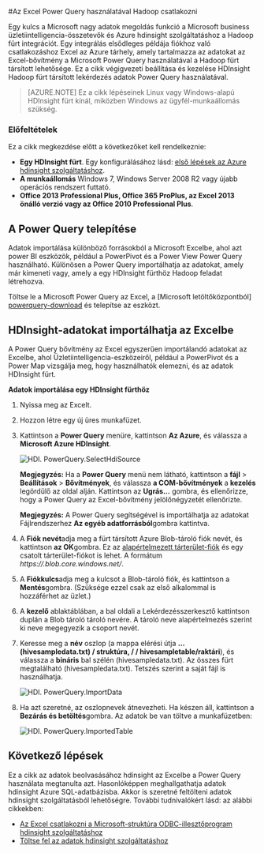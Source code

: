 <properties
    pageTitle="Az Excel csatlakoztatása a Power Query Hadoop |} Microsoft Azure"
    description="Megtudhatja, hogy miként kihasználhatja az üzletiintelligencia-összetevői, és az Excel Power Query segítségével a HDInsight Hadoop tárolt access-adatok."
    services="hdinsight"
    documentationCenter=""
    tags="azure-portal"
    authors="mumian"
    manager="jhubbard"
    editor="cgronlun"/>

<tags
    ms.service="hdinsight"
    ms.workload="big-data"
    ms.tgt_pltfrm="na"
    ms.devlang="na"
    ms.topic="article"
    ms.date="10/19/2016"
    ms.author="jgao"/>


#<a name="connect-excel-to-hadoop-by-using-power-query"></a>Az Excel Power Query használatával Hadoop csatlakozni

Egy kulcs a Microsoft nagy adatok megoldás funkció a Microsoft business üzletiintelligencia-összetevők és Azure hdinsight szolgáltatáshoz a Hadoop fürt integrációt. Egy integrálás elsődleges példája fiókhoz való csatlakozáshoz Excel az Azure tárhely, amely tartalmazza az adatokat az Excel-bővítmény a Microsoft Power Query használatával a Hadoop fürt társított lehetősége. Ez a cikk végigvezeti beállítása és kezelése HDInsight Hadoop fürt társított lekérdezés adatok Power Query használatával.

> [AZURE.NOTE] Ez a cikk lépéseinek Linux vagy Windows-alapú HDInsight fürt kínál, miközben Windows az ügyfél-munkaállomás szükség.

### <a name="prerequisites"></a>Előfeltételek

Ez a cikk megkezdése előtt a következőket kell rendelkeznie:

- **Egy HDInsight fürt**. Egy konfigurálásához lásd: [első lépések az Azure hdinsight szolgáltatáshoz][hdinsight-get-started].
- **A munkaállomás** Windows 7, Windows Server 2008 R2 vagy újabb operációs rendszert futtató.
- **Office 2013 Professional Plus, Office 365 ProPlus, az Excel 2013 önálló verzió vagy az Office 2010 Professional Plus**.


## <a name="install-power-query"></a>A Power Query telepítése

Adatok importálása különböző forrásokból a Microsoft Excelbe, ahol azt power BI eszközök, például a PowerPivot és a Power View Power Query használható. Különösen a Power Query importálhatja az adatokat, amely már kimeneti vagy, amely a egy HDInsight fürthöz Hadoop feladat létrehozva.

Töltse le a Microsoft Power Query az Excel, a [Microsoft letöltőközpontból] [ powerquery-download] és telepítse az eszközt.

## <a name="import-hdinsight-data-into-excel"></a>HDInsight-adatokat importálhatja az Excelbe

A Power Query bővítmény az Excel egyszerűen importálandó adatokat az Excelbe, ahol Üzletiintelligencia-eszközeiről, például a PowerPivot és a Power Map vizsgálja meg, hogy használhatók elemezni, és az adatok HDInsight fürt.

**Adatok importálása egy HDInsight fürthöz**

1. Nyissa meg az Excelt.

2. Hozzon létre egy új üres munkafüzet.

3. Kattintson a **Power Query** menüre, kattintson **Az Azure**, és válassza a **Microsoft Azure HDInsight**.

    ![HDI. PowerQuery.SelectHdiSource][image-hdi-powerquery-hdi-source]

    **Megjegyzés:** Ha a **Power Query** menü nem látható, kattintson a **fájl** > **Beállítások** > **Bővítmények**, és válassza **a COM-bővítmények** a **kezelés** legördülő az oldal alján. Kattintson az **Ugrás...** gombra, és ellenőrizze, hogy a Power Query az Excel-bővítmény jelölőnégyzetét ellenőrizte.

    **Megjegyzés:** A Power Query segítségével is importálhatja az adatokat Fájlrendszerhez **Az egyéb adatforrásból**gombra kattintva.

3. A **Fiók nevét**adja meg a fürt társított Azure Blob-tároló fiók nevét, és kattintson **az OK**gombra. Ez az [alapértelmezett tárterület-fiók](hdinsight-administer-use-management-portal.md#find-the-default-storage-account) és egy csatolt tárterület-fiókot is lehet.  A formátum *https://<StorageAccountName>.blob.core.windows.net/*.

4. A **Fiókkulcs**adja meg a kulcsot a Blob-tároló fiók, és kattintson a **Mentés**gombra. (Szüksége ezzel csak az első alkalommal is hozzáférhet az üzlet.)

5. A **kezelő** ablaktáblában, a bal oldali a Lekérdezésszerkesztő kattintson duplán a Blob tároló tároló nevére. A tároló neve alapértelmezés szerint ki neve megegyezik a csoport nevét.

6. Keresse meg a **név** oszlop (a mappa elérési útja **… **(hivesampledata.txt)** / struktúra, / / hivesampletable/raktári**), és válassza a **bináris** bal szélén (hivesampledata.txt). Az összes fürt megtalálható (hivesampledata.txt). Tetszés szerint a saját fájl is használhatja.

    ![HDI. PowerQuery.ImportData][image-hdi-powerquery-importdata]

7. Ha azt szeretné, az oszlopnevek átnevezheti. Ha készen áll, kattintson a **Bezárás és betöltés**gombra.  Az adatok be van töltve a munkafüzetben:

    ![HDI. PowerQuery.ImportedTable][image-hdi-powerquery-imported-table]

## <a name="next-steps"></a>Következő lépések

Ez a cikk az adatok beolvasásához hdinsight az Excelbe a Power Query használata megtanulta azt. Hasonlóképpen meghallgathatja adatok hdinsight Azure SQL-adatbázisba. Akkor is szeretné feltölteni adatok hdinsight szolgáltatásból lehetőségre. További tudnivalókért lásd: az alábbi cikkekben:

* [Az Excel csatlakozni a Microsoft-struktúra ODBC-illesztőprogram hdinsight szolgáltatáshoz][hdinsight-ODBC]
* [Töltse fel az adatok hdinsight szolgáltatáshoz][hdinsight-upload-data]

[hdinsight-ODBC]: hdinsight-connect-excel-hive-odbc-driver.md
[hdinsight-get-started]: hdinsight-hadoop-linux-tutorial-get-started.md
[hdinsight-upload-data]: hdinsight-upload-data.md

[image-hdi-powerquery-hdi-source]: ./media/hdinsight-connect-excel-power-query/HDI.PowerQuery.SelectHdiSource.png
[image-hdi-powerquery-importdata]: ./media/hdinsight-connect-excel-power-query/HDI.PowerQuery.ImportData.png
[image-hdi-powerquery-imported-table]: ./media/hdinsight-connect-excel-power-query/HDI.PowerQuery.ImportedTable.PNG

[powerquery-download]: http://go.microsoft.com/fwlink/?LinkID=286689
